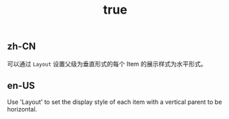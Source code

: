 ﻿---
order: 7
title:
  zh-CN: Item水平展示
  en-US: Item Horizontal
---

## zh-CN

可以通过 `Layout` 设置父级为垂直形式的每个 Item 的展示样式为水平形式。

## en-US

Use 'Layout' to set the display style of each item with a vertical parent to be horizontal.
